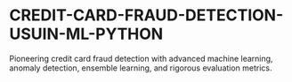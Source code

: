 # CREDIT-CARD-FRAUD-DETECTION-USUIN-ML-PYTHON
Pioneering credit card fraud detection with advanced machine learning, anomaly detection, ensemble learning, and rigorous evaluation metrics.
